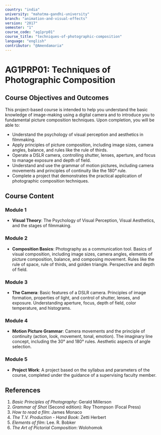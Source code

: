 ```yaml
---
country: "india"
university: "mahatma-gandhi-university"
branch: "animation-and-visual-effects"
version: "2017"
semester: "1"
course_code: "ag1prp01"
course_title: "techniques-of-photographic-composition"
language: "english"
contributor: "@Amendamaria"
---
```


# AG1PRP01: Techniques of Photographic Composition

## Course Objectives and Outcomes
This project-based course is intended to help you understand the basic knowledge of image-making using a digital camera and to introduce you to fundamental picture composition techniques. Upon completion, you will be able to:
* Understand the psychology of visual perception and aesthetics in filmmaking.
* Apply principles of picture composition, including image sizes, camera angles, balance, and rules like the rule of thirds.
* Operate a DSLR camera, controlling shutter, lenses, aperture, and focus to manage exposure and depth of field.
* Understand and use the grammar of motion pictures, including camera movements and principles of continuity like the 180° rule.
* Complete a project that demonstrates the practical application of photographic composition techniques.

## Course Content

### **Module 1**
* **Visual Theory**: The Psychology of Visual Perception, Visual Aesthetics, and the stages of filmmaking.

### **Module 2**
* **Composition Basics**: Photography as a communication tool. Basics of visual composition, including image sizes, camera angles, elements of picture composition, balance, and composing movement. Rules like the rule of space, rule of thirds, and golden triangle. Perspective and depth of field.

### **Module 3**
* **The Camera**: Basic features of a DSLR camera. Principles of image formation, properties of light, and control of shutter, lenses, and exposure. Understanding aperture, focus, depth of field, color temperature, and histograms.

### **Module 4**
* **Motion Picture Grammar**: Camera movements and the principle of continuity (action, look, movement, tonal, emotion). The imaginary line concept, including the 30° and 180° rules. Aesthetic aspects of angle selection.

### **Module 5**
* **Project Work**: A project based on the syllabus and parameters of the course, completed under the guidance of a supervising faculty member.

## References
1.  *Basic Principles of Photography*: Gerald Millerson
2.  *Grammar of Shot* (Second edition): Roy Thompson (Focal Press)
3.  *How to read a film*: James Monaco
4.  *The T.V. Production - Hand Book*: Zetti Herbert
5.  *Elements of film*: Lee. R. Bobker
6.  *The Art of Pictorial Composition*: Wolohomok